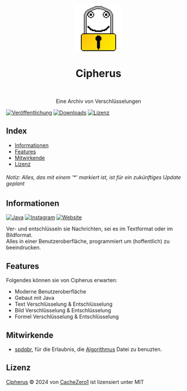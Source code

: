 <p align="center">
  <img src="./src/images/icon_128px.png" width="128"/>
</p>

<h1 align="center"> Cipherus </h1> <br>

<p align="center">
  Eine Archiv von Verschlüsselungen
</p>

[![Veröffentlichung](https://img.shields.io/github/release/CacheZero1/Cipherus.svg)]()
[![Downloads](https://img.shields.io/github/downloads/CacheZero1/Cipherus/total.svg)]()
[![Lizenz](https://img.shields.io/github/license/CacheZero1/Cipherus.svg)]()

## Index

- [Informationen](#informationen)
- [Features](#features)
- [Mitwirkende](#mitwirkende)
- [Lizenz](#lizenz)

<h6> Notiz: Alles, das mit einem '*' markiert ist, ist für ein zukünftiges Update geplant <h6>


## Informationen

[![Java](https://img.shields.io/badge/Java-ED8B00?style=for-the-badge&logo=openjdk&logoColor=white)](https://www.java.com/)
[![Instagram](https://img.shields.io/badge/Instagram-E4405F?style=for-the-badge&logo=instagram&logoColor=white)](https://www.instagram.com/cachezero1/)
[![Website](https://img.shields.io/badge/website-000000?style=for-the-badge&logo=About.me&logoColor=white)](https://nuvoprojects.eu.org)

Ver- und entschlüsseln sie Nachrichten, sei es im Textformat oder im Bildformat. <br>
Alles in einer Benutzeroberfläche, programmiert um (hoffentlich) zu beeindrucken.



## Features
Folgendes können sie von Cipherus erwarten:

* Moderne Benutzeroberfläche
* Gebaut mit Java
* Text Verschlüsselung & Entschlüsselung
* Bild Verschlüsselung & Entschlüsselung
* Formel Verschlüsselung & Entschlüsselung


## Mitwirkende

* [spdqbr](https://github.com/spdqbr), für die Erlaubnis, die [Algorithmus](https://github.com/CacheZero1/Cipherus/blob/master/src/euorg/nuvoprojects/cachezero1/Algorithm.java) Datei zu benuzten.


## Lizenz

[Cipherus](https://github.com/CacheZero1/Cipherus) © 2024 von [CacheZero1](https://github.com/CacheZero1) ist lizensiert unter MIT
